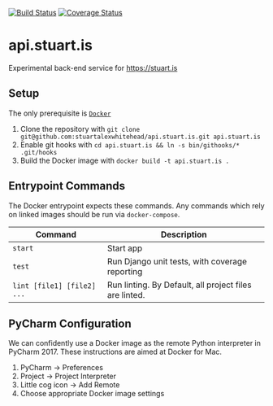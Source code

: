 [![Build Status](https://travis-ci.org/stuartalexwhitehead/api.stuart.is.svg?branch=master)](https://travis-ci.org/stuartalexwhitehead/api.stuart.is)
[![Coverage Status](https://coveralls.io/repos/github/stuartalexwhitehead/api.stuart.is/badge.svg)](https://coveralls.io/github/stuartalexwhitehead/api.stuart.is)

# api.stuart.is
Experimental back-end service for https://stuart.is

## Setup
The only prerequisite is [`Docker`](https://www.docker.com/)

1. Clone the repository with `git clone git@github.com:stuartalexwhitehead/api.stuart.is.git api.stuart.is`
2. Enable git hooks with `cd api.stuart.is && ln -s bin/githooks/* .git/hooks`
3. Build the Docker image with `docker build -t api.stuart.is .`

## Entrypoint Commands
The Docker entrypoint expects these commands. Any commands which rely on linked images should be run via `docker-compose`.

| Command | Description |
| --- | --- |
| `start` | Start app |
| `test` | Run Django unit tests, with coverage reporting |
| `lint [file1] [file2] ...` | Run linting. By Default, all project files are linted. |

## PyCharm Configuration
We can confidently use a Docker image as the remote Python interpreter in PyCharm 2017. These instructions are aimed at Docker for Mac.

1. PyCharm -> Preferences
2. Project -> Project Interpreter
3. Little cog icon -> Add Remote
4. Choose appropriate Docker image settings

